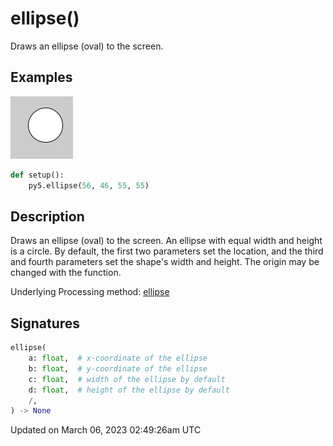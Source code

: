 # ellipse()

Draws an ellipse (oval) to the screen.

## Examples

<div class="example-table">

<div class="example-row"><div class="example-cell-image">

![example picture for ellipse()](/images/reference/Sketch_ellipse_0.png)

</div><div class="example-cell-code">

```python
def setup():
    py5.ellipse(56, 46, 55, 55)
```

</div></div>

</div>

## Description

Draws an ellipse (oval) to the screen. An ellipse with equal width and height is a circle. By default, the first two parameters set the location, and the third and fourth parameters set the shape's width and height. The origin may be changed with the [](sketch_ellipse_mode) function.

Underlying Processing method: [ellipse](https://processing.org/reference/ellipse_.html)

## Signatures

```python
ellipse(
    a: float,  # x-coordinate of the ellipse
    b: float,  # y-coordinate of the ellipse
    c: float,  # width of the ellipse by default
    d: float,  # height of the ellipse by default
    /,
) -> None
```

Updated on March 06, 2023 02:49:26am UTC
